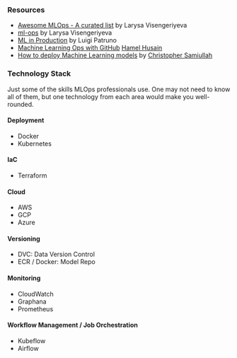 
### Resources
* [Awesome MLOps - A curated list](https://github.com/visenger/awesome-mlops) by Larysa Visengeriyeva
* [ml-ops](https://ml-ops.org/) by Larysa Visengeriyeva
* [ML in Production](https://mlinproduction.com/) by Luigi Patruno
* [Machine Learning Ops with GitHub](https://mlops.githubapp.com/) [Hamel Husain](https://hamel.dev/)
* [How to deploy Machine Learning models](https://medium.com/@christopher.samiullah/how-to-deploy-machine-learning-models-4b8b98120ffe) by [Christopher Samiullah](https://christophergs.com/)


### Technology Stack
Just some of the skills MLOps professionals use.
One may not need to know all of them, but one technology from each area would make you well-rounded.

#### Deployment
* Docker
* Kubernetes

#### IaC
* Terraform

#### Cloud
* AWS
* GCP
* Azure

#### Versioning
* DVC: Data Version Control
* ECR / Docker: Model Repo

#### Monitoring
* CloudWatch
* Graphana
* Prometheus

#### Workflow Management / Job Orchestration
* Kubeflow
* Airflow